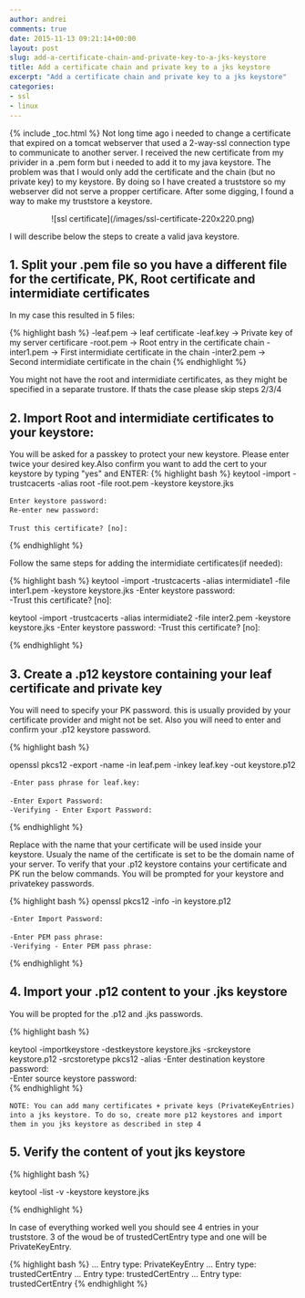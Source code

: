 ```yaml
---
author: andrei
comments: true
date: 2015-11-13 09:21:14+00:00
layout: post
slug: add-a-certificate-chain-and-private-key-to-a-jks-keystore 
title: Add a certificate chain and private key to a jks keystore
excerpt: "Add a certificate chain and private key to a jks keystore"
categories:
- ssl
- linux
---
```


{% include _toc.html %}
Not long time ago i needed to change a certificate that expired on a tomcat webserver that used a 2-way-ssl connection type to communicate to another server. I received the new certificate from my privider in a .pem form but i needed to add it to my java keystore. The problem was that I would only add the certificate and the chain (but no private key) to my keystore. By doing so I have created a truststore so my webserver did not serve a propper certificare. After some digging, I found a way to make my truststore a keystore.


<div style="text-align:center" markdown="1">
![ssl certificate](/images/ssl-certificate-220x220.png)
</div>


I will describe below the steps to create a valid java keystore.


## 1. Split your .pem file so you have a different file for the certificate, PK, Root certificate and intermidiate certificates
In my case this resulted in 5 files:

{% highlight bash %}
-leaf.pem -> leaf certificate
-leaf.key -> Private key of my server certificare 
-root.pem -> Root entry in the certificate chain
-inter1.pem -> First intermidiate certificate in the chain
-inter2.pem -> Second intermidiate certificate in the chain
{% endhighlight %}

You might not have the root and intermidiate certificates, as they might be specified in a separate trustore. If thats the case please skip steps 2/3/4

## 2. Import Root and intermidiate certificates to your keystore:
You will be asked for a passkey to protect your new keystore. Please enter twice your desired key.Also confirm  you want to add the cert to your keystore by typing "yes" and ENTER:
{% highlight bash %}
keytool -import -trustcacerts -alias root -file root.pem -keystore keystore.jks

    Enter keystore password:  
    Re-enter new password:
    
    Trust this certificate? [no]:

{% endhighlight %}

Follow the same steps for adding the intermidiate certificates(if needed):

{% highlight bash %}
keytool -import -trustcacerts -alias intermidiate1 -file inter1.pem -keystore keystore.jks
    -Enter keystore password:  
    -Trust this certificate? [no]:

keytool -import -trustcacerts -alias intermidiate2 -file inter2.pem -keystore keystore.jks
    -Enter keystore password:
    -Trust this certificate? [no]:

{% endhighlight %}


## 3. Create a .p12 keystore containing your leaf certificate and private key
You will need to specify your PK password. this is usually provided by your certificate provider and might not be set.
Also you will need to enter and confirm your .p12 keystore password. 

{% highlight bash %}

openssl pkcs12 -export -name <server alias name> -in leaf.pem -inkey leaf.key -out keystore.p12

    -Enter pass phrase for leaf.key:
    
    -Enter Export Password:
    -Verifying - Enter Export Password:
{% endhighlight %}

Replace <server alias name> with the name that your certificate will be used inside your keystore. Usualy the name of the certificate is set to be the domain name of your server.
To verify that your .p12 keystore contains your certificate and PK run the below commands. You will be prompted for your keystore and privatekey passwords.

{% highlight bash %}
openssl pkcs12 -info -in keystore.p12

    -Enter Import Password:
    
    -Enter PEM pass phrase:
    -Verifying - Enter PEM pass phrase:
{% endhighlight %}

## 4. Import your .p12 content to your .jks keystore

You will be propted for the .p12 and .jks passwords.

{% highlight bash %}

keytool -importkeystore -destkeystore keystore.jks -srckeystore keystore.p12 -srcstoretype pkcs12 -alias <server alias name>
    -Enter destination keystore password:  
    -Enter source keystore password:  
{% endhighlight %}

    NOTE: You can add many certificates + private keys (PrivateKeyEntries) into a jks keystore. To do so, create more p12 keystores and import them in you jks keystore as described in step 4

## 5. Verify the content of yout jks keystore

{% highlight bash %}

keytool -list -v -keystore keystore.jks

{% endhighlight %}

In case of everything worked well you should see 4 entries in your truststore.
3 of the woud be of trustedCertEntry type and one will be PrivateKeyEntry.

{% highlight bash %}
...
Entry type: PrivateKeyEntry
...
Entry type: trustedCertEntry
...
Entry type: trustedCertEntry
...
Entry type: trustedCertEntry
{% endhighlight %}

